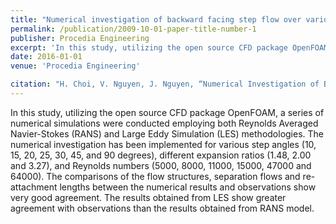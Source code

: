 ```yaml
---
title: "Numerical investigation of backward facing step flow over various step angles"
permalink: /publication/2009-10-01-paper-title-number-1
publisher: Procedia Engineering
excerpt: 'In this study, utilizing the open source CFD package OpenFOAM, a series of numerical simulations were conducted employing both Reynolds Averaged Navier-Stokes (RANS) and Large Eddy Simulation (LES) methodologies.'
date: 2016-01-01
venue: 'Procedia Engineering'

citation: "H. Choi, V. Nguyen, J. Nguyen, “Numerical Investigation of Backward Facing Step Flow over Various Step Angles,” Procedia engineering, vol. 154, pp. 420–425, 2016, doi: 10.1016/j.proeng.2016.07.508."
---
```


In this study, utilizing the open source CFD package OpenFOAM, a series of numerical simulations were conducted employing both Reynolds Averaged Navier-Stokes (RANS) and Large Eddy Simulation (LES) methodologies.
The numerical investigation has been implemented for various step angles (10, 15, 20, 25, 30, 45, and 90 degrees), different expansion ratios (1.48, 2.00 and 3.27), and Reynolds numbers (5000, 8000, 11000, 15000, 47000 and 64000). The comparisons of the flow structures, separation flows and re-attachment lengths between the numerical results and observations show very good agreement. The results obtained from LES show greater agreement with observations than the results obtained from RANS model.
